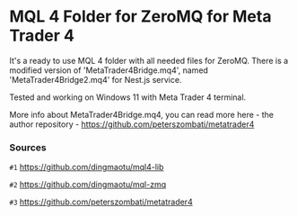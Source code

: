 # MQL 4 Folder for ZeroMQ for Meta Trader 4 

It's a ready to use MQL 4 folder with all needed files for ZeroMQ.
There is a modified version of 'MetaTrader4Bridge.mq4', named 'MetaTrader4Bridge2.mq4' for Nest.js service.

Tested and working on Windows 11 with Meta Trader 4 terminal.

More info about MetaTrader4Bridge.mq4, you can read more here - the author repository - https://github.com/peterszombati/metatrader4

### Sources

`#1` https://github.com/dingmaotu/mql4-lib

`#2` https://github.com/dingmaotu/mql-zmq

`#3` https://github.com/peterszombati/metatrader4
